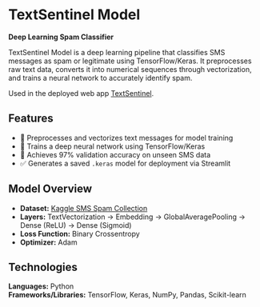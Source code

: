 # TextSentinel Model
**Deep Learning Spam Classifier**

TextSentinel Model is a deep learning pipeline that classifies SMS messages as spam or legitimate using TensorFlow/Keras.
It preprocesses raw text data, converts it into numerical sequences through vectorization, and trains a neural network to accurately identify spam.

Used in the deployed web app [TextSentinel](https://github.com/sanjitmukesh/textsentinel-app).

## Features
- 🧩 Preprocesses and vectorizes text messages for model training
- 🧪 Trains a deep neural network using TensorFlow/Keras
- 🎯 Achieves 97% validation accuracy on unseen SMS data
- ✅ Generates a saved `.keras` model for deployment via Streamlit

## Model Overview
- **Dataset:** [Kaggle SMS Spam Collection](https://www.kaggle.com/datasets/uciml/sms-spam-collection-dataset)
- **Layers:** TextVectorization → Embedding → GlobalAveragePooling → Dense (ReLU) → Dense (Sigmoid)
- **Loss Function:** Binary Crossentropy
- **Optimizer:** Adam

## Technologies
**Languages:** Python  
**Frameworks/Libraries:** TensorFlow, Keras, NumPy, Pandas, Scikit-learn
